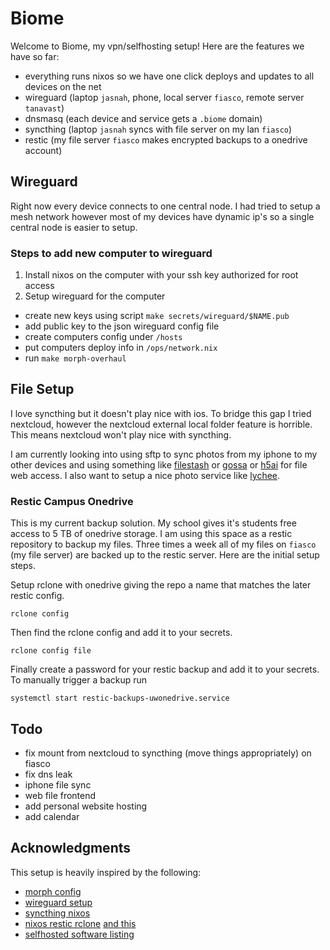 # Biome

Welcome to Biome, my vpn/selfhosting setup!
Here are the features we have so far:
- everything runs nixos so we have one click deploys and updates to all devices on the net
- wireguard (laptop `jasnah`, phone, local server `fiasco`, remote server `tanavast`)
- dnsmasq (each device and service gets a `.biome` domain)
- syncthing (laptop `jasnah` syncs with file server on my lan `fiasco`)
- restic (my file server `fiasco` makes encrypted backups to a onedrive account)

## Wireguard

Right now every device connects to one central node. I had tried to setup a mesh network however most of my devices
have dynamic ip's so a single central node is easier to setup.

### Steps to add new computer to wireguard

1. Install nixos on the computer with your ssh key authorized for root access
2. Setup wireguard for the computer
  - create new keys using script `make secrets/wireguard/$NAME.pub`
  - add public key to the json wireguard config file
  - create computers config under `/hosts`
  - put computers deploy info in `/ops/network.nix`
  - run `make morph-overhaul`

## File Setup

I love syncthing but it doesn't play nice with ios. To bridge this gap I tried nextcloud, however the nextcloud
external local folder feature is horrible. This means nextcloud won't play nice with syncthing.

I am currently looking into using sftp to sync photos from my iphone to
my other devices and using something like [filestash](https://www.filestash.app/) or [gossa](https://github.com/pldubouilh/gossa) or [h5ai](https://larsjung.de/h5ai/) for file web access.
I also want to setup a nice photo service like [lychee](https://lychee.electerious.com/).

### Restic Campus Onedrive

This is my current backup solution. My school gives it's students free access
to 5 TB of onedrive storage. I am using this space as a restic repository
to backup my files. Three times a week all of my files on `fiasco` (my file server) are backed
up to the restic server. Here are the initial setup steps.


Setup rclone with onedrive giving the repo a name that matches the later restic config.
```
rclone config
```
Then find the rclone config and add it to your secrets.
```
rclone config file
```
Finally create a password for your restic backup and add it to your secrets. To manually trigger a backup run
```
systemctl start restic-backups-uwonedrive.service
```

## Todo

- fix mount from nextcloud to syncthing (move things appropriately) on fiasco
- fix dns leak
- iphone file sync
- web file frontend
- add personal website hosting
- add calendar 
 
## Acknowledgments

This setup is heavily inspired by the following:

- [morph config](https://github.com/Xe/blog-nixos-configs)
- [wireguard setup](https://github.com/abcdw/rde)
- [syncthing nixos](https://cloud.tissot.de/gitea/benneti/nixos/src/commit/a6ec7bd0206642537596ffdf11049af8312ca6c6)
- [nixos restic rclone](https://francis.begyn.be/blog/nixos-restic-backups) [and this](https://wiki.cont.run/self-hosted-services/)
- [selfhosted software listing](https://github.com/awesome-selfhosted/awesome-selfhosted)
